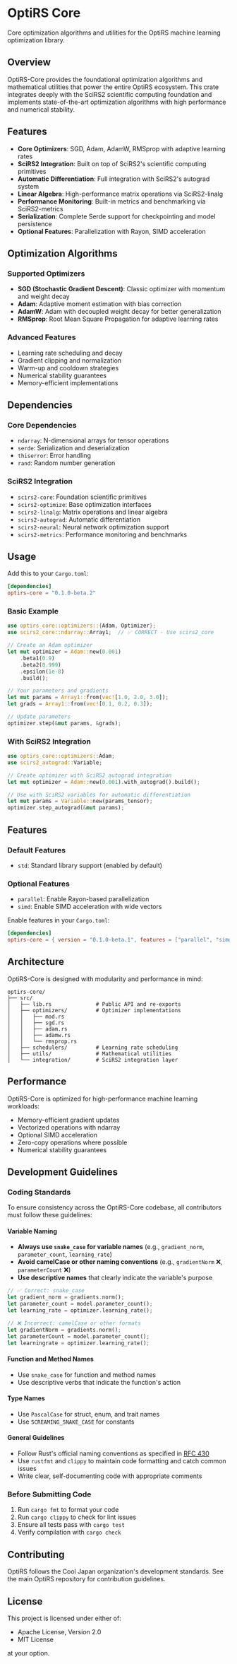 # OptiRS Core

Core optimization algorithms and utilities for the OptiRS machine learning optimization library.

## Overview

OptiRS-Core provides the foundational optimization algorithms and mathematical utilities that power the entire OptiRS ecosystem. This crate integrates deeply with the SciRS2 scientific computing foundation and implements state-of-the-art optimization algorithms with high performance and numerical stability.

## Features

- **Core Optimizers**: SGD, Adam, AdamW, RMSprop with adaptive learning rates
- **SciRS2 Integration**: Built on top of SciRS2's scientific computing primitives
- **Automatic Differentiation**: Full integration with SciRS2's autograd system
- **Linear Algebra**: High-performance matrix operations via SciRS2-linalg
- **Performance Monitoring**: Built-in metrics and benchmarking via SciRS2-metrics
- **Serialization**: Complete Serde support for checkpointing and model persistence
- **Optional Features**: Parallelization with Rayon, SIMD acceleration

## Optimization Algorithms

### Supported Optimizers

- **SGD (Stochastic Gradient Descent)**: Classic optimizer with momentum and weight decay
- **Adam**: Adaptive moment estimation with bias correction
- **AdamW**: Adam with decoupled weight decay for better generalization
- **RMSprop**: Root Mean Square Propagation for adaptive learning rates

### Advanced Features

- Learning rate scheduling and decay
- Gradient clipping and normalization
- Warm-up and cooldown strategies
- Numerical stability guarantees
- Memory-efficient implementations

## Dependencies

### Core Dependencies
- `ndarray`: N-dimensional arrays for tensor operations
- `serde`: Serialization and deserialization
- `thiserror`: Error handling
- `rand`: Random number generation

### SciRS2 Integration
- `scirs2-core`: Foundation scientific primitives
- `scirs2-optimize`: Base optimization interfaces
- `scirs2-linalg`: Matrix operations and linear algebra
- `scirs2-autograd`: Automatic differentiation
- `scirs2-neural`: Neural network optimization support
- `scirs2-metrics`: Performance monitoring and benchmarks

## Usage

Add this to your `Cargo.toml`:

```toml
[dependencies]
optirs-core = "0.1.0-beta.2"
```

### Basic Example

```rust
use optirs_core::optimizers::{Adam, Optimizer};
use scirs2_core::ndarray::Array1;  // ✅ CORRECT - Use scirs2_core

// Create an Adam optimizer
let mut optimizer = Adam::new(0.001)
    .beta1(0.9)
    .beta2(0.999)
    .epsilon(1e-8)
    .build();

// Your parameters and gradients
let mut params = Array1::from(vec![1.0, 2.0, 3.0]);
let grads = Array1::from(vec![0.1, 0.2, 0.3]);

// Update parameters
optimizer.step(&mut params, &grads);
```

### With SciRS2 Integration

```rust
use optirs_core::optimizers::Adam;
use scirs2_autograd::Variable;

// Create optimizer with SciRS2 autograd integration
let mut optimizer = Adam::new(0.001).with_autograd().build();

// Use with SciRS2 variables for automatic differentiation
let mut params = Variable::new(params_tensor);
optimizer.step_autograd(&mut params);
```

## Features

### Default Features
- `std`: Standard library support (enabled by default)

### Optional Features
- `parallel`: Enable Rayon-based parallelization
- `simd`: Enable SIMD acceleration with wide vectors

Enable features in your `Cargo.toml`:

```toml
[dependencies]
optirs-core = { version = "0.1.0-beta.1", features = ["parallel", "simd"] }
```

## Architecture

OptiRS-Core is designed with modularity and performance in mind:

```
optirs-core/
├── src/
│   ├── lib.rs              # Public API and re-exports
│   ├── optimizers/         # Optimizer implementations
│   │   ├── mod.rs
│   │   ├── sgd.rs
│   │   ├── adam.rs
│   │   ├── adamw.rs
│   │   └── rmsprop.rs
│   ├── schedulers/         # Learning rate scheduling
│   ├── utils/              # Mathematical utilities
│   └── integration/        # SciRS2 integration layer
```

## Performance

OptiRS-Core is optimized for high-performance machine learning workloads:

- Memory-efficient gradient updates
- Vectorized operations with ndarray
- Optional SIMD acceleration
- Zero-copy operations where possible
- Numerical stability guarantees

## Development Guidelines

### Coding Standards

To ensure consistency across the OptiRS-Core codebase, all contributors must follow these guidelines:

#### Variable Naming
- **Always use `snake_case` for variable names** (e.g., `gradient_norm`, `parameter_count`, `learning_rate`)
- **Avoid camelCase or other naming conventions** (e.g., `gradientNorm` ❌, `parameterCount` ❌)
- **Use descriptive names** that clearly indicate the variable's purpose

```rust
// ✅ Correct: snake_case
let gradient_norm = gradients.norm();
let parameter_count = model.parameter_count();
let learning_rate = optimizer.learning_rate();

// ❌ Incorrect: camelCase or other formats
let gradientNorm = gradients.norm();
let parameterCount = model.parameter_count();
let learningrate = optimizer.learning_rate();
```

#### Function and Method Names
- Use `snake_case` for function and method names
- Use descriptive verbs that indicate the function's action

#### Type Names
- Use `PascalCase` for struct, enum, and trait names
- Use `SCREAMING_SNAKE_CASE` for constants

#### General Guidelines
- Follow Rust's official naming conventions as specified in [RFC 430](https://github.com/rust-lang/rfcs/blob/master/text/0430-finalizing-naming-conventions.md)
- Use `rustfmt` and `clippy` to maintain code formatting and catch common issues
- Write clear, self-documenting code with appropriate comments

### Before Submitting Code
1. Run `cargo fmt` to format your code
2. Run `cargo clippy` to check for lint issues
3. Ensure all tests pass with `cargo test`
4. Verify compilation with `cargo check`

## Contributing

OptiRS follows the Cool Japan organization's development standards. See the main OptiRS repository for contribution guidelines.

## License

This project is licensed under either of:
- Apache License, Version 2.0
- MIT License

at your option.